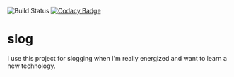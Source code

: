 ![Build Status](https://travis-ci.com/NalediMadlopha/slog.svg?branch=master) [![Codacy Badge](https://api.codacy.com/project/badge/Grade/bcc8990415514379b0293455b5c3a816)](https://www.codacy.com/app/NalediMadlopha/slog?utm_source=github.com&amp;utm_medium=referral&amp;utm_content=NalediMadlopha/slog&amp;utm_campaign=Badge_Grade)

# slog
I use this project for slogging when I'm really energized and want to learn a new technology.
